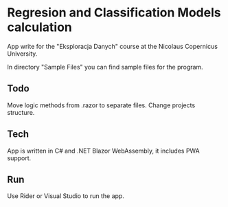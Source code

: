 # Regresion and Classification Models calculation

App write for the "Eksploracja Danych" course at the Nicolaus Copernicus University.

In directory "Sample Files" you can find sample files for the program.

## Todo
Move logic methods from .razor to separate files.
Change projects structure. 

## Tech
App is written in C# and .NET Blazor WebAssembly, it includes PWA support.

## Run
Use Rider or Visual Studio to run the app.
